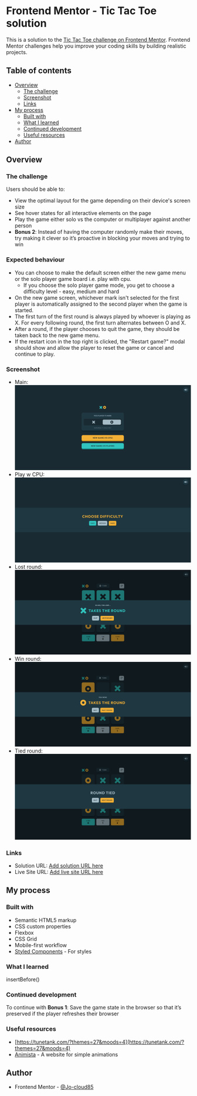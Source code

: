 # Frontend Mentor - Tic Tac Toe solution

This is a solution to the [Tic Tac Toe challenge on Frontend Mentor](https://www.frontendmentor.io/challenges/tic-tac-toe-game-Re7ZF_E2v). Frontend Mentor challenges help you improve your coding skills by building realistic projects. 

## Table of contents

- [Overview](#overview)
  - [The challenge](#the-challenge)
  - [Screenshot](#screenshot)
  - [Links](#links)
- [My process](#my-process)
  - [Built with](#built-with)
  - [What I learned](#what-i-learned)
  - [Continued development](#continued-development)
  - [Useful resources](#useful-resources)
- [Author](#author)


## Overview

### The challenge

Users should be able to:

- View the optimal layout for the game depending on their device's screen size
- See hover states for all interactive elements on the page
- Play the game either solo vs the computer or multiplayer against another person
- **Bonus 2**: Instead of having the computer randomly make their moves, try making it clever so it’s proactive in blocking your moves and trying to win

### Expected behaviour

- You can choose to make the default screen either the new game menu or the solo player game board i.e. play with cpu. 
  - If you choose the solo player game mode, you get to choose a difficulty level - easy, medium and hard
- On the new game screen, whichever mark isn't selected for the first player is automatically assigned to the second player when the game is started.
- The first turn of the first round is always played by whoever is playing as X. For every following round, the first turn alternates between O and X.
- After a round, if the player chooses to quit the game, they should be taken back to the new game menu.
- If the restart icon in the top right is clicked, the "Restart game?" modal should show and allow the player to reset the game or cancel and continue to play.

### Screenshot

- Main: ![./public/screenshots/main.png](./public/screenshots/main.png)
- Play w CPU: ![./public/screenshots/play-w-cpu.png](./public/screenshots/play-w-cpu.png)
- Lost round: ![./public/screenshots/lost-round.png](./public/screenshots/lost-round.png)
- Win round: ![./public/screenshots/win-round.png](./public/screenshots/win-round.png)
- Tied round: ![./public/screenshots/tied-round.png](./public/screenshots/tied-round.png)

### Links

- Solution URL: [Add solution URL here](https://your-solution-url.com)
- Live Site URL: [Add live site URL here](https://your-live-site-url.com)

## My process

### Built with

- Semantic HTML5 markup
- CSS custom properties
- Flexbox
- CSS Grid
- Mobile-first workflow
- [Styled Components](https://styled-components.com/) - For styles

### What I learned

insertBefore()

### Continued development

To continue with **Bonus 1**: Save the game state in the browser so that it’s preserved if the player refreshes their browser

### Useful resources

- [https://tunetank.com/?themes=27&moods=4](https://tunetank.com/?themes=27&moods=4)
- [Animista](https://animista.net/play/entrances/bounce-in/bounce-in-left) - A website for simple animations

## Author

- Frontend Mentor - [@Jo-cloud85](https://www.frontendmentor.io/profile/Jo-cloud85)
